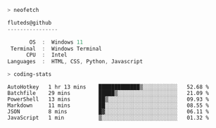```zsh
> neofetch
```

<!--align="left" src="https://github.com/fluteds.png" alt="logo.png" width="200"/>-->

```csharp
fluteds@github
----------------

       OS  :  Windows 11
 Terminal  :  Windows Terminal
      CPU  :  Intel
Languages  :  HTML, CSS, Python, Javascript
```

```zsh
> coding-stats
```

<!--START_SECTION:waka-->

```text
AutoHotkey   1 hr 13 mins    █████████████▒░░░░░░░░░░░   52.68 %
Batchfile    29 mins         █████▒░░░░░░░░░░░░░░░░░░░   21.09 %
PowerShell   13 mins         ██▒░░░░░░░░░░░░░░░░░░░░░░   09.93 %
Markdown     11 mins         ██░░░░░░░░░░░░░░░░░░░░░░░   08.55 %
JSON         8 mins          █▓░░░░░░░░░░░░░░░░░░░░░░░   06.11 %
JavaScript   1 min           ▒░░░░░░░░░░░░░░░░░░░░░░░░   01.32 %
```

<!--END_SECTION:waka-->
